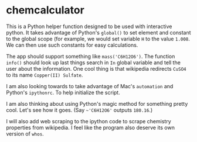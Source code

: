 # chemcalculator

This is a Python helper function designed to be used with interactive python. It takes advantage of Python's `global()` to set element and constant to the global scope (for example, we would set variable `H` to the value `1.008`. We can then use such constants for easy calculations.

The app should support something like `mass('C6H12O6')`. The function `info()` should look up last things search in `In` global variable and tell the user about the information. One cool thing is that wikipedia redirects `CuSO4` to its name `Copper(II) Sulfate`.

I am also looking towards to take advantage of Mac's `automation` and Python's `ipythonrc`. To help initialize the script.

I am also thinking about using Python's magic method for something pretty cool. Let's see how it goes. (Say `~'C6H12O6'` outputs `180.16`.)

I will also add web scraping to the ipython code to scrape chemistry properties from wikipedia. I feel like the program also deserve its own version of `whos`.
